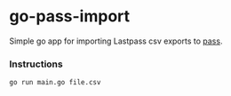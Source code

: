 # go-pass-import
Simple go app for importing Lastpass csv exports to [pass](https://www.passwordstore.org/).

### Instructions
`go run main.go file.csv`